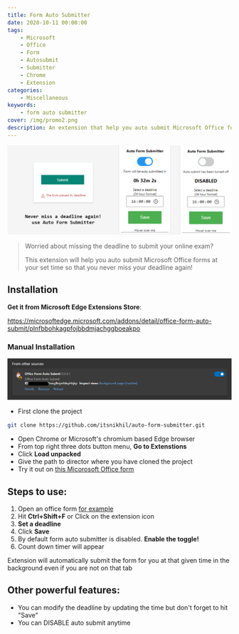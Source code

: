 ```yaml
---
title: Form Auto Submitter
date: 2020-10-11 00:00:00
tags:
    - Microsoft
    - Office
    - Form
    - Autosubmit
    - Submitter
    - Chrome
    - Extension
categories:
    - Miscellaneous
keywords:
    - form auto submitter
cover: /img/promo2.png
description: An extension that help you auto submit Microsoft Office forms at your set time so that you never miss form deadline!
---
```


![Form Auto Submitter banner](/img/promo2.png)

> Worried about missing the deadline to submit your online exam? 
>
> This extension will help you auto submit Microsoft Office forms at your set time so that you never miss your deadline again!

## Installation


**Get it from Microsoft Edge Extensions Store**:

https://microsoftedge.microsoft.com/addons/detail/office-form-auto-submit/plnfbbohkagpfojbbdmjachggboeakpo

### Manual Installation
![Installed extension](/img/installed.png)
* First clone the project
```bash
git clone https://github.com/itsnikhil/auto-form-submitter.git
```
* Open Chrome or Microsoft's chromium based Edge browser
* From top right three dots button menu, **Go to Extenstions**
* Click **Load unpacked**
* Give the path to director where you have cloned the project
* Try it out on [this Micorosoft Office form](https://forms.office.com/Pages/ResponsePage.aspx?id=DQSIkWdsW0yxEjajBLZtrQAAAAAAAAAAAANAAdCUielUNDlXQ09NUkJBTU5QT0IxR1lWNUZKTk1VNy4u)


## Steps to use:

1. Open an office form [for example](https://forms.office.com/Pages/ResponsePage.aspx?id=DQSIkWdsW0yxEjajBLZtrQAAAAAAAAAAAANAAdCUielUNDlXQ09NUkJBTU5QT0IxR1lWNUZKTk1VNy4u)
2. Hit **Ctrl+Shift+F** or Click on the extension icon 
3. **Set a deadline**
4. Click **Save**
5. By default form auto submitter is disabled. **Enable the toggle!**
6. Count down timer will appear

Extension will automatically submit the form for you at that given time in the background even if you are not on that tab

## Other powerful features:
- You can modify the deadline by updating the time but don't forget to hit "Save"
- You can DISABLE auto submit anytime